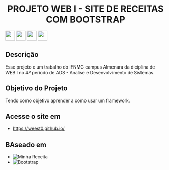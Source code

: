 
<h1 align="center">PROJETO WEB I - SITE DE RECEITAS COM BOOTSTRAP</h1>

<img src="https://cdn.jsdelivr.net/gh/devicons/devicon/icons/bootstrap/bootstrap-original.svg" heigth="30" width="30" /> <img src="https://cdn.jsdelivr.net/gh/devicons/devicon/icons/html5/html5-original.svg" heigth="30" width="30" /> <img src="https://cdn.jsdelivr.net/gh/devicons/devicon/icons/css3/css3-original.svg" heigth="30" width="30"/> <img src="https://github.com/Weest0/weest0.github.io/blob/main/imagens/icon.png" heigth="30" width="30" >

## Descrição
Esse projeto e um trabalho do IFNMG campus Almenara da diciplina de WEB I no 4º periodo de ADS - Analise e Desenvolvimento de Sistemas.

## Objetivo do Projeto
Tendo como objetivo aprender a como usar um framework.

## Acesse o site em
* https://weest0.github.io/

## BAseado em
* ![Minha Receita](https://www.minhareceita.com.br/materia/retrospectiva-2022-as-melhores-receitas-e-dicas-vistas-no-minha-receita-esse-ano/)
* ![Bootstrap](https://getbootstrap.com/)
